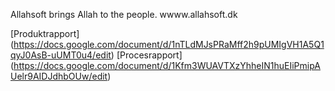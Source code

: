 Allahsoft brings Allah to the people.
wwww.allahsoft.dk

[Produktrapport] (https://docs.google.com/document/d/1nTLdMJsPRaMff2h9pUMIgVH1A5Q1qyJ0AsB-uUMT0u4/edit)
[Procesrapport] (https://docs.google.com/document/d/1Kfm3WUAVTXzYhheIN1huEIiPmipAUelr9AIDJdhbOUw/edit)
